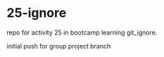 # 25-ignore
repo for activity 25 in bootcamp learning git_ignore.

initial push for group project branch